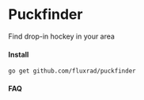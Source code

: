 Puckfinder
==========

Find drop-in hockey in your area

#### Install

```
go get github.com/fluxrad/puckfinder
```

#### FAQ

